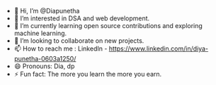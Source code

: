 - 👋 Hi, I’m @Diapunetha
- 👀 I’m interested in DSA and web development.
- 🌱 I’m currently learning open source contributions and exploring machine learning.
- 💞️ I’m looking to collaborate on new projects.
- 📫 How to reach me : LinkedIn - https://www.linkedin.com/in/diya-punetha-0603a1250/
- 😄 Pronouns: Dia, dp
- ⚡ Fun fact: The more you learn the more you earn.

<!---
Diapunetha/Diapunetha is a ✨ special ✨ repository because its `README.md` (this file) appears on your GitHub profile.
You can click the Preview link to take a look at your changes.
--->
